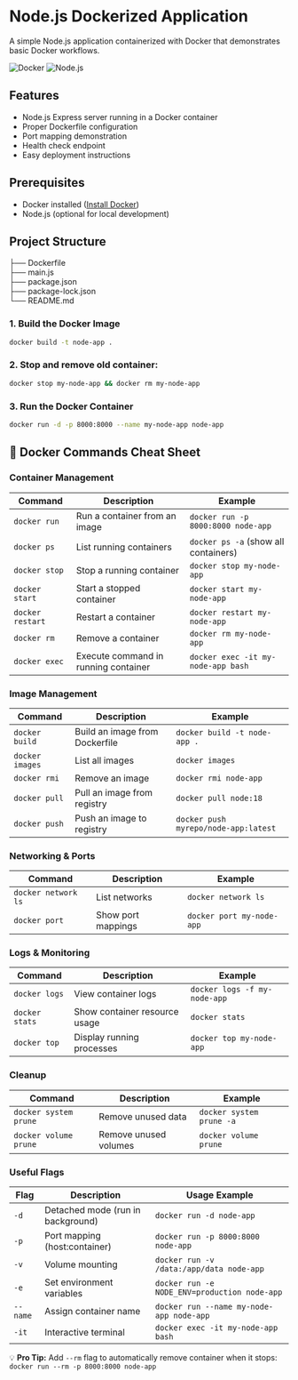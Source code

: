 # Node.js Dockerized Application

A simple Node.js application containerized with Docker that demonstrates basic Docker workflows.

![Docker](https://img.shields.io/badge/Docker-2CA5E0?style=for-the-badge&logo=docker&logoColor=white)
![Node.js](https://img.shields.io/badge/Node.js-339933?style=for-the-badge&logo=nodedotjs&logoColor=white)

## Features
- Node.js Express server running in a Docker container
- Proper Dockerfile configuration
- Port mapping demonstration
- Health check endpoint
- Easy deployment instructions

## Prerequisites
- Docker installed ([Install Docker](https://docs.docker.com/get-docker/))
- Node.js (optional for local development)

## Project Structure
├── Dockerfile
<br>
├── main.js
<br>
├── package.json
<br>
├── package-lock.json
<br>
└── README.md

### 1. Build the Docker Image
```bash
docker build -t node-app .
```

### 2. Stop and remove old container:
```bash
docker stop my-node-app && docker rm my-node-app
```

### 3. Run the Docker Container
```bash
docker run -d -p 8000:8000 --name my-node-app node-app
```

## 🐳 Docker Commands Cheat Sheet

### Container Management
| Command | Description | Example |
|---------|-------------|---------|
| `docker run` | Run a container from an image | `docker run -p 8000:8000 node-app` |
| `docker ps` | List running containers | `docker ps -a` (show all containers) |
| `docker stop` | Stop a running container | `docker stop my-node-app` |
| `docker start` | Start a stopped container | `docker start my-node-app` |
| `docker restart` | Restart a container | `docker restart my-node-app` |
| `docker rm` | Remove a container | `docker rm my-node-app` |
| `docker exec` | Execute command in running container | `docker exec -it my-node-app bash` |

### Image Management
| Command | Description | Example |
|---------|-------------|---------|
| `docker build` | Build an image from Dockerfile | `docker build -t node-app .` |
| `docker images` | List all images | `docker images` |
| `docker rmi` | Remove an image | `docker rmi node-app` |
| `docker pull` | Pull an image from registry | `docker pull node:18` |
| `docker push` | Push an image to registry | `docker push myrepo/node-app:latest` |

### Networking & Ports
| Command | Description | Example |
|---------|-------------|---------|
| `docker network ls` | List networks | `docker network ls` |
| `docker port` | Show port mappings | `docker port my-node-app` |

### Logs & Monitoring
| Command | Description | Example |
|---------|-------------|---------|
| `docker logs` | View container logs | `docker logs -f my-node-app` |
| `docker stats` | Show container resource usage | `docker stats` |
| `docker top` | Display running processes | `docker top my-node-app` |

### Cleanup
| Command | Description | Example |
|---------|-------------|---------|
| `docker system prune` | Remove unused data | `docker system prune -a` |
| `docker volume prune` | Remove unused volumes | `docker volume prune` |

### Useful Flags
| Flag | Description | Usage Example |
|------|-------------|--------------|
| `-d` | Detached mode (run in background) | `docker run -d node-app` |
| `-p` | Port mapping (host:container) | `docker run -p 8000:8000 node-app` |
| `-v` | Volume mounting | `docker run -v /data:/app/data node-app` |
| `-e` | Set environment variables | `docker run -e NODE_ENV=production node-app` |
| `--name` | Assign container name | `docker run --name my-node-app node-app` |
| `-it` | Interactive terminal | `docker exec -it my-node-app bash` |

💡 **Pro Tip:** Add `--rm` flag to automatically remove container when it stops:  
`docker run --rm -p 8000:8000 node-app`